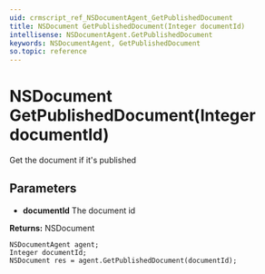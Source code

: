 ```yaml
---
uid: crmscript_ref_NSDocumentAgent_GetPublishedDocument
title: NSDocument GetPublishedDocument(Integer documentId)
intellisense: NSDocumentAgent.GetPublishedDocument
keywords: NSDocumentAgent, GetPublishedDocument
so.topic: reference
---
```


# NSDocument GetPublishedDocument(Integer documentId)

Get the document if it's published

## Parameters

* **documentId** The document id

**Returns:** NSDocument

```crmscript
NSDocumentAgent agent;
Integer documentId;
NSDocument res = agent.GetPublishedDocument(documentId);
```

